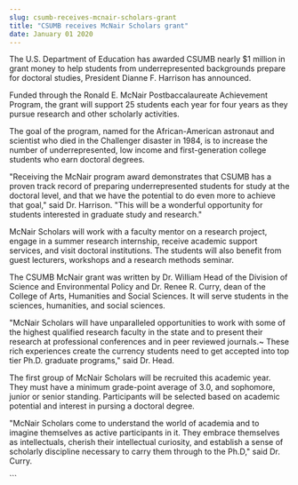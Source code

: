 ```yaml
---
slug: csumb-receives-mcnair-scholars-grant
title: "CSUMB receives McNair Scholars grant"
date: January 01 2020
---
```


  
<p>
  The U.S. Department of Education has awarded CSUMB nearly $1 million in grant
  money to help students from underrepresented backgrounds prepare for doctoral
  studies, President Dianne F. Harrison has announced.
</p>
<p>
  Funded through the Ronald E. McNair Postbaccalaureate Achievement Program, the
  grant will support 25 students each year for four years as they pursue
  research and other scholarly activities.
</p>
<p>
  The goal of the program, named for the African-American astronaut and
  scientist who died in the Challenger disaster in 1984, is to increase the
  number of underrepresented, low income and first-generation college students
  who earn doctoral degrees.
</p>
<p>
  "Receiving the McNair program award demonstrates that CSUMB has a proven track
  record of preparing underrepresented students for study at the doctoral level,
  and that we have the potential to do even more to achieve that goal," said Dr.
  Harrison. "This will be a wonderful opportunity for students interested in
  graduate study and research."
</p>
<p>
  McNair Scholars will work with a faculty mentor on a research project, engage
  in a summer research internship, receive academic support services, and visit
  doctoral institutions. The students will also benefit from guest lecturers,
  workshops and a research methods seminar.
</p>
<p>
  The CSUMB McNair grant was written by Dr. William Head of the Division of
  Science and Environmental Policy and Dr. Renee R. Curry, dean of the College
  of Arts, Humanities and Social Sciences. It will serve students in the
  sciences, humanities, and social sciences.
</p>
<p>
  "McNair Scholars will have unparalleled opportunities to work with some of the
  highest qualified research faculty in the state and to present their research
  at professional conferences and in peer reviewed journals.~ These rich
  experiences create the currency students need to get accepted into top tier
  Ph.D. graduate programs," said Dr. Head.
</p>
<p>
  The first group of McNair Scholars will be recruited this academic year. They
  must have a minimum grade-point average of 3.0, and sophomore, junior or
  senior standing. Participants will be selected based on academic potential and
  interest in pursing a doctoral degree.
</p>
<p>
  "McNair Scholars come to understand the world of academia and to imagine
  themselves as active participants in it. They embrace themselves as
  intellectuals, cherish their intellectual curiosity, and establish a sense of
  scholarly discipline necessary to carry them through to the Ph.D," said Dr.
  Curry.
</p>
```
